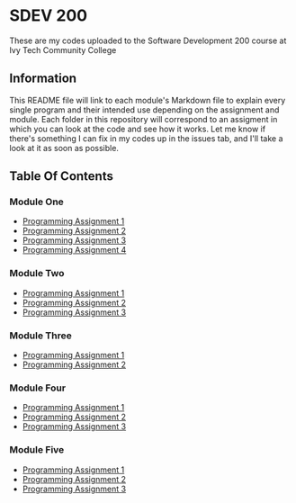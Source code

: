 <!--Heading-->
# SDEV 200
These are my codes uploaded to the Software Development 200 course at Ivy Tech Community College

<!--Information-->
## Information
This README file will link to each module's Markdown file to explain every single program and their intended use depending on the assignment and module. Each folder in this repository will correspond to an assigment in which you can look at the code and see how it works. Let me know if there's something I can fix in my codes up in the issues tab, and I'll take a look at it as soon as possible.

## Table Of Contents
### Module One
* [Programming Assignment 1](https://github.com/Jramirez195/SDEV200/tree/main/Conversion)
* [Programming Assignment 2](https://github.com/Jramirez195/SDEV200/tree/main/CreditCardValidator)
* [Programming Assignment 3](https://github.com/Jramirez195/SDEV200/tree/main/ArrayEquality)
* [Programming Assignment 4](https://github.com/Jramirez195/SDEV200/tree/main/PolygonTest)
### Module Two
* [Programming Assignment 1](https://github.com/Jramirez195/SDEV200/tree/main/MyDateTest)
* [Programming Assignment 2](https://github.com/Jramirez195/SDEV200/tree/main/Triangle)
* [Programming Assignment 3](https://github.com/Jramirez195/SDEV200/tree/main/BinaryConverter)
### Module Three
* [Programming Assignment 1](https://github.com/Jramirez195/SDEV200/tree/main/GeometricShapes)
* [Programming Assignment 2](https://github.com/Jramirez195/SDEV200/tree/main/RationalBigInteger)
### Module Four
* [Programming Assignment 1](https://github.com/Jramirez195/SDEV200/tree/main/SymbolMatcher)
* [Programming Assignment 2](https://github.com/Jramirez195/SDEV200/tree/main/CountKeywords)
* [Programming Assignment 3](https://github.com/Jramirez195/SDEV200/tree/main/MyLinkedList)
### Module Five
* [Programming Assignment 1](https://github.com/Jramirez195/SDEV200/tree/main/ImageGridPane)
* [Programming Assignment 2](https://github.com/Jramirez195/SDEV200/tree/main/CircleColorChange)
* [Programming Assignment 3](https://github.com/Jramirez195/SDEV200/tree/main/TextColorSelector)